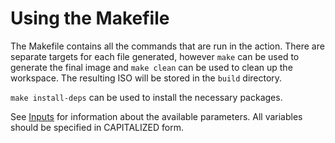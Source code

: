 # Using the Makefile

The Makefile contains all the commands that are run in the action. There are separate targets for each file generated, however `make` can be used to generate the final image and `make clean` can be used to clean up the workspace. The resulting ISO will be stored in the `build` directory.

`make install-deps` can be used to install the necessary packages.

See [Inputs](usage#inputs) for information about the available parameters. All variables should be specified in CAPITALIZED form.
